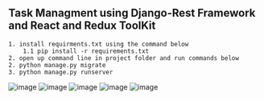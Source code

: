 ## Task Managment using Django-Rest Framework and React and Redux ToolKit

```
1. install requirments.txt using the command below
    1.1 pip install -r requirements.txt
2. open up command line in project folder and run commands below
2. python manage.py migrate
3. python manage.py runserver
```

![image](https://user-images.githubusercontent.com/47816410/196906291-b2e8b65b-b5ca-4f2d-858e-6ae5504e484a.png)
![image](https://user-images.githubusercontent.com/47816410/196905885-b0e8a930-6d90-4fec-928f-351f48ca46e4.png)
![image](https://user-images.githubusercontent.com/47816410/196905945-90be3935-1cd4-4bde-b790-4b1c9a18036a.png)
![image](https://user-images.githubusercontent.com/47816410/196906062-402983c1-e78c-4136-92a1-8fb4bcb9e4d2.png)
![image](https://user-images.githubusercontent.com/47816410/196906429-1cc32d06-006d-4cb9-8e3b-089462db2820.png)

